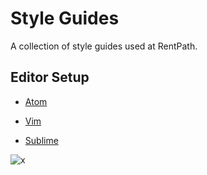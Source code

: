 # Style Guides
A collection of style guides used at RentPath.

## Editor Setup

- [Atom](https://github.com/rentpath/style-guides/wiki/Setup-Atom-Linter)

- [Vim](https://github.com/rentpath/style-guides/wiki/Vim-Linter)

- [Sublime](https://github.com/rentpath/style-guides/wiki/Setup-Sublime-Linter)

![x](http://i.imgur.com/X60PlOu.png)
